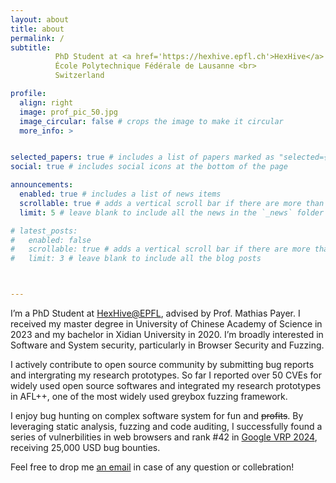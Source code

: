 ```yaml
---
layout: about
title: about
permalink: /
subtitle: 
          PhD Student at <a href='https://hexhive.epfl.ch'>HexHive</a> <br>
          École Polytechnique Fédérale de Lausanne <br>
          Switzerland

profile:
  align: right
  image: prof_pic_50.jpg
  image_circular: false # crops the image to make it circular
  more_info: >


selected_papers: true # includes a list of papers marked as "selected={true}"
social: true # includes social icons at the bottom of the page

announcements:
  enabled: true # includes a list of news items
  scrollable: true # adds a vertical scroll bar if there are more than 3 news items
  limit: 5 # leave blank to include all the news in the `_news` folder

# latest_posts:
#   enabled: false
#   scrollable: true # adds a vertical scroll bar if there are more than 3 new posts items
#   limit: 3 # leave blank to include all the blog posts



---
```

I’m a PhD Student at [HexHive@EPFL](https://hexhive.epfl.ch), advised by Prof. Mathias Payer. 
I received my master degree in University of Chinese Academy of Science in 2023 and my 
bachelor in Xidian University in 2020. I’m broadly interested in Software and System 
security, particularly in Browser Security and Fuzzing.

I actively contribute to open source community by submitting bug reports and intergrating 
my research prototypes. So far I reported over 50 CVEs for widely used open source 
softwares and integrated my research prototypes in AFL++, one of the most widely used 
greybox fuzzing framework.

I enjoy bug hunting on complex software system for fun and ~~profits~~. By leveraging static 
analysis, fuzzing and code auditing, I successfully found a series of vulnerbilities in 
web browsers and rank #42 in [Google VRP 2024](https://bughunters.google.com/profile/8074163b-0788-4909-845e-2fe6cd37fbb2), 
receiving 25,000 USD bug bounties.


Feel free to drop me <a href="mailto:han.zheng@epfl.ch">an email</a> in case of any question 
or collebration!

